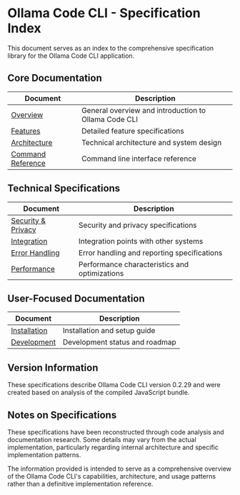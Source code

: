 # Ollama Code CLI - Specification Index

This document serves as an index to the comprehensive specification library for the Ollama Code CLI application.

## Core Documentation

| Document | Description |
|----------|-------------|
| [Overview](overview.md) | General overview and introduction to Ollama Code CLI |
| [Features](features.md) | Detailed feature specifications |
| [Architecture](architecture.md) | Technical architecture and system design |
| [Command Reference](command_reference.md) | Command line interface reference |

## Technical Specifications

| Document | Description |
|----------|-------------|
| [Security & Privacy](security_privacy.md) | Security and privacy specifications |
| [Integration](integration.md) | Integration points with other systems |
| [Error Handling](error_handling.md) | Error handling and reporting specifications |
| [Performance](performance.md) | Performance characteristics and optimizations |

## User-Focused Documentation

| Document | Description |
|----------|-------------|
| [Installation](installation.md) | Installation and setup guide |
| [Development](development.md) | Development status and roadmap |

## Version Information

These specifications describe Ollama Code CLI version 0.2.29 and were created based on analysis of the compiled JavaScript bundle.

## Notes on Specifications

These specifications have been reconstructed through code analysis and documentation research. Some details may vary from the actual implementation, particularly regarding internal architecture and specific implementation patterns.

The information provided is intended to serve as a comprehensive overview of the Ollama Code CLI's capabilities, architecture, and usage patterns rather than a definitive implementation reference.

